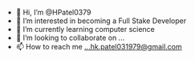 - 👋 Hi, I’m @HPatel0379
- 👀 I’m interested in becoming a Full Stake Developer
- 🌱 I’m currently learning computer science
- 💞️ I’m looking to collaborate on ...
- 📫 How to reach me ...hk.patel031979@gmail.com

<!---
HPatel0379/HPatel0379 is a ✨ special ✨ repository because its `README.md` (this file) appears on your GitHub profile.
You can click the Preview link to take a look at your changes.
--->
